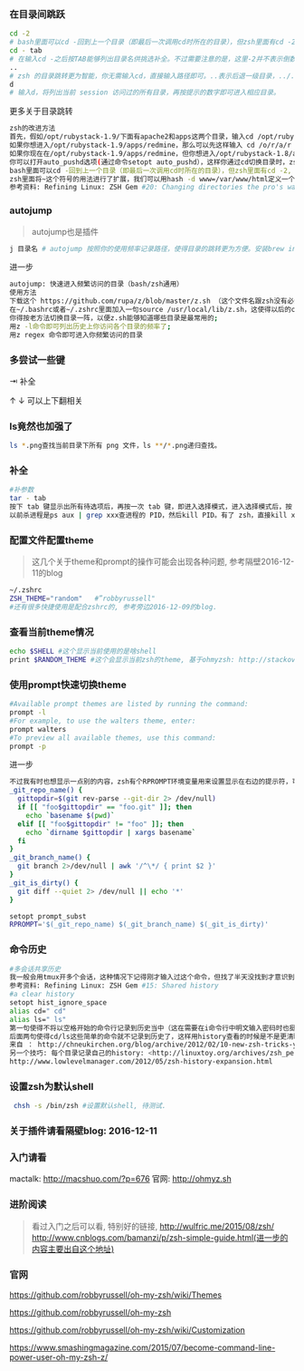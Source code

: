### 在目录间跳跃

```sh
cd -2
# bash里面可以cd -回到上一个目录（即最后一次调用cd时所在的目录），但zsh里面有cd -2, cd +3这样的用法，
cd - tab
# 在输入cd -之后按TAB能够列出目录名供挑选补全。不过需要注意的是，这里-2并不表示倒数第二次调用cd时的目录，而是倒数第二次通过pushd记录的目录，如 果打开了auto_pushd选项，那么这两个的含义倒是一样的;
..
# zsh 的目录跳转更为智能，你无需输入cd，直接输入路径即可。..表示后退一级目录，../../表示后退两级，依次类推。（...的作用和../../相同）
d
# 输入d，将列出当前 session 访问过的所有目录，再按提示的数字即可进入相应目录。
```

更多关于目录跳转

```sh
zsh的改进方法
首先，假如/opt/rubystack-1.9/下面有apache2和apps这两个目录，输入cd /opt/rubystack-1.9/a然后按TAB的话，首先会补齐为apache2，再按TAB会补齐为apps，不需要象bash下面那样继续输入字母;
如果你想进入/opt/rubystack-1.9/apps/redmine，那么可以先这样输入 cd /o/r/a/r 然后按TAB，如果这是唯一匹配，那么zsh会补全为/opt/rubystack-1.9/apps/redmine，但如果还存在一个/opt/rubystack-1.8/apps/redmine，那zsh就会列出来让你挑选;
如果你现在在/opt/rubystack-1.9/apps/redmine，但你想进入/opt/rubystack-1.8/apps/redmine，可以这样: cd 1.9 1.8 这表示将完整路径上的1.9替换为1.8再使用;
你可以打开auto_pushd选项(通过命令setopt auto_pushd），这样你通过cd切换目录时，zsh会自动将前一个目录加到栈里，这样你就不会因为忘记pushd而遗憾了;
bash里面可以cd -回到上一个目录（即最后一次调用cd时所在的目录），但zsh里面有cd -2, cd +3这样的用法，并且在输入cd -之后按TAB能够列出目录名供挑选补全。不过需要注意的是，这里-2并不表示倒数第二次调用cd时的目录，而是倒数第二次通过pushd记录的目录，如 果打开了auto_pushd选项，那么这两个的含义倒是一样的;
zsh里面将~这个符号的用法进行了扩展，我们可以用hash -d www=/var/www/html定义一个路径别名，然后用cd ~www就可以进入到/var/www/html了
参考资料: Refining Linux: ZSH Gem #20: Changing directories the pro's way
```



### autojump

> autojump也是插件

```sh
j 目录名 # autojump 按照你的使用频率记录路径，使得目录的跳转更为方便。安装brew install autojump。如需跳转到包含 'foo' 的目录，执行j foo，这是最基础，也是最常用的命令。除此之外，还有jc, jo, jco命令，查看官网文档获取更多的使用方法。
```

进一步

```sh
autojump: 快速进入频繁访问的目录（bash/zsh通用）
使用方法
下载这个 https://github.com/rupa/z/blob/master/z.sh （这个文件名跟zsh没有必然联系），放到某个位置（比如/usr/local/lib/z.sh）;
在~/.bashrc或者~/.zshrc里面加入一句source /usr/local/lib/z.sh，这使得以后的cd命令会被z.sh统计各目录访问频率;
你得按老方法切换目录一阵，以便z.sh能够知道哪些目录是最常用的;
用z -l命令即可列出历史上你访问各个目录的频率了;
用z regex 命令即可进入你频繁访问的目录
```

### 多尝试一些键

⇥ 补全

↑ ↓ 可以上下翻相关

### ls竟然也加强了

```sh
ls *.png查找当前目录下所有 png 文件，ls **/*.png递归查找。
```

### 补全

```sh
#补参数
tar - tab
按下 tab 键显示出所有待选项后，再按一次 tab 键，即进入选择模式，进入选择模式后，按 tab 切向下一个选项，按 shift+tab 键切向上一个选项，ctrl+f/b/n/p 可以向前后左右切换 #这是标准的emacs光标移动快捷键.
以前杀进程是ps aux | grep xxx查进程的 PID，然后kill PID。有了 zsh，直接kill xxx然后按下 tab 键即可～
```

### 配置文件配置theme

> 这几个关于theme和prompt的操作可能会出现各种问题, 参考隔壁2016-12-11的blog

```sh
~/.zshrc
ZSH_THEME="random"   #”robbyrussell"
#还有很多快捷使用是配合zshrc的, 参考旁边2016-12-09的blog.
```

### 查看当前theme情况

```sh
echo $SHELL #这个显示当前使用的是啥shell
print $RANDOM_THEME #这个会显示当前zsh的theme, 基于ohmyzsh: http://stackoverflow.com/questions/31642930/how-do-you-determine-which-theme-you-are-on-when-zsh-theme-random
```

### 使用prompt快速切换theme

```sh
#Available prompt themes are listed by running the command:
prompt -l
#For example, to use the walters theme, enter:
prompt walters
#To preview all available themes, use this command:
prompt -p
```

进一步

```sh
不过我有时也想显示一点别的内容，zsh有个RPROMPT环境变量用来设置显示在右边的提示符，可以在有需要的时候即设即用，很方便。比如我用它配置了 用来显示当前git仓库名、分支名和提交状态（也许你又要问我为什么不用oh-my-zsh，那是因为我没看见它显示git仓库名，而这个庞大的东西我不 知道怎么去修改它。甚至下面这段代码我也是抛弃了StackOverflow上得票最多的答案，而是选了个得分为0的答案为基础，仅仅因为后面这个我能看懂，能修改它）
_git_repo_name() {
  gittopdir=$(git rev-parse --git-dir 2> /dev/null)
  if [[ "foo$gittopdir" == "foo.git" ]]; then
    echo `basename $(pwd)`
  elif [[ "foo$gittopdir" != "foo" ]]; then
    echo `dirname $gittopdir | xargs basename`
  fi
}
_git_branch_name() {
  git branch 2>/dev/null | awk '/^\*/ { print $2 }'
}
_git_is_dirty() {
  git diff --quiet 2> /dev/null || echo '*'
}

setopt prompt_subst 
RPROMPT='$(_git_repo_name) $(_git_branch_name) $(_git_is_dirty)'
```

### 命令历史

```sh
#多会话共享历史
我一般会用tmux开多个会话，这种情况下记得刚才输入过这个命令，但找了半天没找到才意识到好像是在另外一个window/pane里面输入的。zsh的一个功能特性是share_history，这样在一个会话里面可以访问另外一个会话的历史命令了。不过这个特性可能会让人有些不习惯，这样的话可以试试另外两个选项:setopt APPEND_HISTORY或者setopt INC_APPEND_HISTORY.
参考资料: Refining Linux: ZSH Gem #15: Shared history
#a clear history
setopt hist_ignore_space
alias cd=" cd"
alias ls=" ls"
第一句使得不将以空格开始的命令行记录到历史当中（这在需要在i命令行中明文输入密码时也挺有用，这样不会在历史记录中看到你的密码了）; 
后面两句使得cd/ls这些简单的命令就不记录到历史了，这样用history查看的时候是不是更清晰了？
来自 ： http://chneukirchen.org/blog/archive/2012/02/10-new-zsh-tricks-you-may-not-know.html
另一个技巧: 每个目录记录自己的history: <http://linuxtoy.org/archives/zsh_per_dir_hist.html>
http://www.lowlevelmanager.com/2012/05/zsh-history-expansion.html
```



### 设置zsh为默认shell

```sh
 chsh -s /bin/zsh #设置默认shell, 待测试.
```

### 关于插件请看隔壁blog: 2016-12-11

### 入门请看

mactalk: http://macshuo.com/?p=676
官网: http://ohmyz.sh

### 进阶阅读

> 看过入门之后可以看, 特别好的链接, 
> http://wulfric.me/2015/08/zsh/
> http://www.cnblogs.com/bamanzi/p/zsh-simple-guide.html(进一步的内容主要出自这个地址)

### 官网

https://github.com/robbyrussell/oh-my-zsh/wiki/Themes

https://github.com/robbyrussell/oh-my-zsh

https://github.com/robbyrussell/oh-my-zsh/wiki/Customization

https://www.smashingmagazine.com/2015/07/become-command-line-power-user-oh-my-zsh-z/







